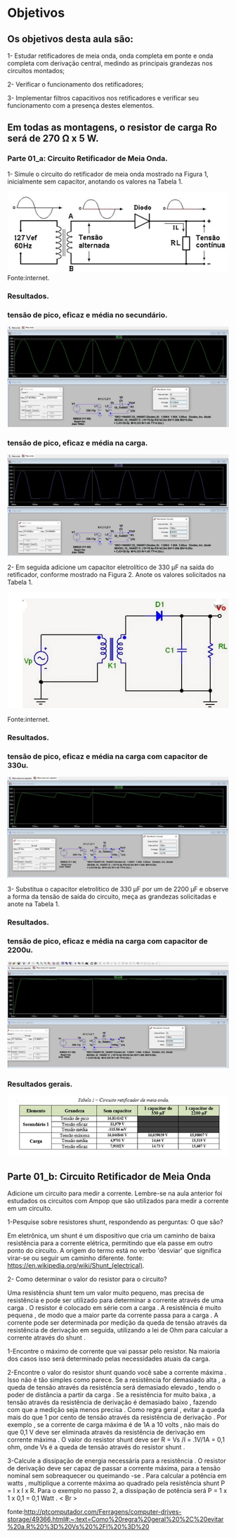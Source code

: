 # Objetivos
##  Os objetivos desta aula são:

1- Estudar retificadores de meia onda, onda completa em ponte e onda completa com
derivação central, medindo as principais grandezas nos circuitos montados;

2- Verificar o funcionamento dos retificadores;

3- Implementar filtros capacitivos nos retificadores e verificar seu funcionamento com a
presença destes elementos.
## Em todas as montagens, o resistor de carga Ro será de 270 Ω x 5 W.

### Parte 01_a: Circuito Retificador de Meia Onda.

1- Simule o circuito do retificador de meia onda mostrado na Figura 1, inicialmente sem capacitor, anotando os valores na Tabela 1.

![meia onda](/Imagens/parte2/meiaonda.JPG)
Fonte:internet.

### Resultados.
 ### tensão de pico, eficaz e média no secundário.

![tensão de pico no secundário](/Imagens/parte2/tensaopicoeficazmediasecundario.JPG)

### tensão de pico, eficaz e média na carga.

  ![tensão de pico no secundário](/Imagens/parte2/tensaomaxmedcarga2.JPG)

2- Em seguida adicione um capacitor eletrolítico de 330 μF na saída do retificador, conforme mostrado
na Figura 2. Anote os valores solicitados na Tabela 1.

![tensão de pico no secundário](/Imagens/parte2/meiaondacomcapacitor.JPG)

Fonte:internet.

### Resultados.

### tensão de pico, eficaz e média na carga com capacitor de 330u.
![tensaomaxeficmedcarga330](/Imagens/parte2/tensaomaxeficmedcarga330u.JPG)


3- Substitua o capacitor eletrolítico de 330 μF por um de 2200 μF e observe a forma da tensão de saída
do circuito, meça as grandezas solicitadas e anote na Tabela 1.
### Resultados.

### tensão de pico, eficaz e média na carga com capacitor de 2200u.
![tensaomaxeficmedcarga330](/Imagens/parte2/tensaomaxeficmedcarga2200u2.JPG)

### Resultados gerais.
![tabela1](/Imagens/parte2/tabela_1.JPG)

##  Parte 01_b: Circuito Retificador de Meia Onda
Adicione um circuito para medir a corrente. Lembre-se na aula anterior foi estudados os circuitos com Ampop que são utilizados para medir a corrente em um circuito.

1-Pesquise sobre resistores shunt, respondendo as perguntas:
O que são?

Em eletrônica, um shunt é um dispositivo que cria um caminho de baixa resistência para a corrente elétrica, permitindo que ela passe em outro ponto do circuito. A origem do termo está no verbo 'desviar' que significa virar-se ou seguir um caminho diferente.
fonte: <https://en.wikipedia.org/wiki/Shunt_(electrical)>.

2- Como determinar o valor do resistor para o circuito?


Uma resistência shunt tem um valor muito pequeno, mas precisa de resistência e pode ser utilizado para determinar a corrente através de uma carga . O resistor é colocado em série com a carga . A resistência é muito pequena , de modo que a maior parte da corrente passa para a carga . A corrente pode ser determinada por medição da queda de tensão através da resistência de derivação em seguida, utilizando a lei de Ohm para calcular a corrente através do shunt .

1-Encontre o máximo de corrente que vai passar pelo resistor. Na maioria dos casos isso será determinado pelas necessidades atuais da carga.

2-Encontre o valor do resistor shunt quando você sabe a corrente máxima . Isso não é tão simples como parece. Se a resistência for demasiado alta , a queda de tensão através da resistência será demasiado elevado , tendo o poder de distância a partir da carga . Se a resistência for muito baixa , a tensão através da resistência de derivação é demasiado baixo , fazendo com que a medição seja menos precisa . Como regra geral , evitar a queda mais do que 1 por cento de tensão através da resistência de derivação . Por exemplo , se a corrente de carga máxima é de 1A a 10 volts , não mais do que 0,1 V deve ser eliminada através da resistência de derivação em corrente máxima . O valor do resistor shunt deve ser R = Vs /I = .1V/1A = 0,1 ohm, onde Vs é a queda de tensão através do resistor shunt .

3-Calcule a dissipação de energia necessária para a resistência . O resistor de derivação deve ser capaz de passar a corrente máxima, para a tensão nominal sem sobreaquecer ou queimando -se . Para calcular a potência em watts , multiplique a corrente máxima ao quadrado pela resistência shunt P = I x I x R. Para o exemplo no passo 2, a dissipação de potência será P = 1 x 1 x 0,1 = 0,1 Watt . < Br >

fonte:<http://ptcomputador.com/Ferragens/computer-drives-storage/49366.html#:~:text=Como%20regra%20geral%20%2C%20evitar%20a,R%20%3D%20Vs%20%2FI%20%3D%20>
